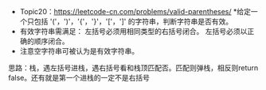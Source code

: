  * Topic20：https://leetcode-cn.com/problems/valid-parentheses/
 *给定一个只包括 '('，')'，'{'，'}'，'['，']' 的字符串，判断字符串是否有效。
 * 有效字符串需满足：
	左括号必须用相同类型的右括号闭合。
	左括号必须以正确的顺序闭合。
 * 注意空字符串可被认为是有效字符串。

思路：栈，遇左括号进栈，遇右括号看和栈顶匹配否。匹配则弹栈，相反则return false。还有就是第一个进栈的一定不是右括号
